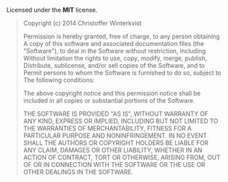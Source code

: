 Licensed under the **MIT** license.

> Copyright (c) 2014 Christoffer Winterkvist
>
> Permission is hereby granted, free of charge, to any person obtaining
> A copy of this software and associated documentation files (the
> "Software"), to deal in the Software without restriction, including
> Without limitation the rights to use, copy, modify, merge, publish,
> Distribute, sublicense, and/or sell copies of the Software, and to
> Permit persons to whom the Software is furnished to do so, subject to
> The following conditions:
>
> The above copyright notice and this permission notice shall be
> included in all copies or substantial portions of the Software.
>
> THE SOFTWARE IS PROVIDED "AS IS", WITHOUT WARRANTY OF ANY KIND,
> EXPRESS OR IMPLIED, INCLUDING BUT NOT LIMITED TO THE WARRANTIES OF
> MERCHANTABILITY, FITNESS FOR A PARTICULAR PURPOSE AND NONINFRINGEMENT.
> IN NO EVENT SHALL THE AUTHORS OR COPYRIGHT HOLDERS BE LIABLE FOR ANY
> CLAIM, DAMAGES OR OTHER LIABILITY, WHETHER IN AN ACTION OF CONTRACT,
> TORT OR OTHERWISE, ARISING FROM, OUT OF OR IN CONNECTION WITH THE
> SOFTWARE OR THE USE OR OTHER DEALINGS IN THE SOFTWARE.
